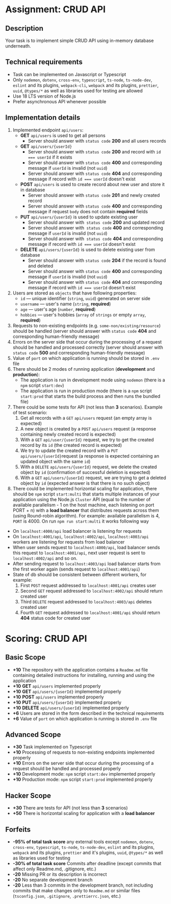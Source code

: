 # Assignment: CRUD API

## Description

Your task is to implement simple CRUD API using in-memory database underneath.

## Technical requirements

-   Task can be implemented on Javascript or Typescript
-   Only `nodemon`, `dotenv`, `cross-env`, `typescript`, `ts-node`, `ts-node-dev`, `eslint` and its plugins, `webpack-cli`, `webpack` and its plugins, `prettier`, `uuid`, `@types/*` as well as libraries used for testing are allowed
-   Use 18 LTS version of Node.js
-   Prefer asynchronous API whenever possible

## Implementation details

1. Implemented endpoint `api/users`:
    - **GET** `api/users` is used to get all persons
        - Server should answer with `status code` **200** and all users records
    - **GET** `api/users/{userId}`
        - Server should answer with `status code` **200** and record with `id === userId` if it exists
        - Server should answer with `status code` **400** and corresponding message if `userId` is invalid (not `uuid`)
        - Server should answer with `status code` **404** and corresponding message if record with `id === userId` doesn't exist
    - **POST** `api/users` is used to create record about new user and store it in database
        - Server should answer with `status code` **201** and newly created record
        - Server should answer with `status code` **400** and corresponding message if request `body` does not contain **required** fields
    - **PUT** `api/users/{userId}` is used to update existing user
        - Server should answer with` status code` **200** and updated record
        - Server should answer with` status code` **400** and corresponding message if `userId` is invalid (not `uuid`)
        - Server should answer with` status code` **404** and corresponding message if record with `id === userId` doesn't exist
    - **DELETE** `api/users/{userId}` is used to delete existing user from database
        - Server should answer with `status code` **204** if the record is found and deleted
        - Server should answer with `status code` **400** and corresponding message if `userId` is invalid (not `uuid`)
        - Server should answer with `status code` **404** and corresponding message if record with `id === userId` doesn't exist
2. Users are stored as `objects` that have following properties:
    - `id` — unique identifier (`string`, `uuid`) generated on server side
    - `username` — user's name (`string`, **required**)
    - `age` — user's age (`number`, **required**)
    - `hobbies` — user's hobbies (`array` of `strings` or empty `array`, **required**)
3. Requests to non-existing endpoints (e.g. `some-non/existing/resource`) should be handled (server should answer with `status code` **404** and corresponding human-friendly message)
4. Errors on the server side that occur during the processing of a request should be handled and processed correctly (server should answer with `status code` **500** and corresponding human-friendly message)
5. Value of `port` on which application is running should be stored in `.env` file
6. There should be 2 modes of running application (**development** and **production**):
    - The application is run in development mode using `nodemon` (there is a `npm` script `start:dev`)
    - The application is run in production mode (there is a `npm` script `start:prod` that starts the build process and then runs the bundled file)
7. There could be some tests for API (not less than **3** scenarios). Example of test scenario:
    1. Get all records with a `GET` `api/users` request (an empty array is expected)
    2. A new object is created by a `POST` `api/users` request (a response containing newly created record is expected)
    3. With a `GET` `api/user/{userId}` request, we try to get the created record by its `id` (the created record is expected)
    4. We try to update the created record with a `PUT` `api/users/{userId}`request (a response is expected containing an updated object with the same `id`)
    5. With a `DELETE` `api/users/{userId}` request, we delete the created object by `id` (confirmation of successful deletion is expected)
    6. With a `GET` `api/users/{userId}` request, we are trying to get a deleted object by `id` (expected answer is that there is no such object)
8. There could be implemented horizontal scaling for application, there should be `npm` script `start:multi` that starts multiple instances of your application using the Node.js `Cluster` API (equal to the number of available parallelism - 1 on the host machine, each listening on port PORT + n) with a **load balancer** that distributes requests across them (using Round-robin algorithm). For example: available parallelism is 4, `PORT` is 4000. On run `npm run start:multi` it works following way

-   On `localhost:4000/api` load balancer is listening for requests
-   On `localhost:4001/api`, `localhost:4002/api`, `localhost:4003/api` workers are listening for requests from load balancer
-   When user sends request to `localhost:4000/api`, load balancer sends this request to `localhost:4001/api`, next user request is sent to `localhost:4002/api` and so on.
-   After sending request to `localhost:4003/api` load balancer starts from the first worker again (sends request to `localhost:4001/api`)
-   State of db should be consistent between different workers, for example:
    1. First `POST` request addressed to `localhost:4001/api` creates user
    2. Second `GET` request addressed to `localhost:4002/api` should return created user
    3. Third `DELETE` request addressed to `localhost:4003/api` deletes created user
    4. Fourth `GET` request addressed to `localhost:4001/api` should return **404** status code for created user

# Scoring: CRUD API

## Basic Scope

-   **+10** The repository with the application contains a `Readme.md` file containing detailed instructions for installing, running and using the application
-   **+10** **GET** `api/users` implemented properly
-   **+10** **GET** `api/users/{userId}` implemented properly
-   **+10** **POST** `api/users` implemented properly
-   **+10** **PUT** `api/users/{userId}` implemented properly
-   **+10** **DELETE** `api/users/{userId}` implemented properly
-   **+6** Users are stored in the form described in the technical requirements
-   **+6** Value of `port` on which application is running is stored in `.env` file

## Advanced Scope

-   **+30** Task implemented on Typescript
-   **+10** Processing of requests to non-existing endpoints implemented properly
-   **+10** Errors on the server side that occur during the processing of a request should be handled and processed properly
-   **+10** Development mode: `npm` script `start:dev` implemented properly
-   **+10** Production mode: `npm` script `start:prod` implemented properly

## Hacker Scope

-   **+30** There are tests for API (not less than **3** scenarios)
-   **+50** There is horizontal scaling for application with a **load balancer**

## Forfeits

-   **-95% of total task score** any external tools except `nodemon`, `dotenv`, `cross-env`, `typescript`, `ts-node`, `ts-node-dev`, `eslint` and its plugins, `webpack` and its plugins, `prettier` and it's plugins, `uuid`, `@types/*` as well as libraries used for testing
-   **-30% of total task score** Commits after deadline (except commits that affect only Readme.md, .gitignore, etc.)
-   **-20** Missing PR or its description is incorrect
-   **-20** No separate development branch
-   **-20** Less than 3 commits in the development branch, not including commits that make changes only to `Readme.md` or similar files (`tsconfig.json`, `.gitignore`, `.prettierrc.json`, etc.)
